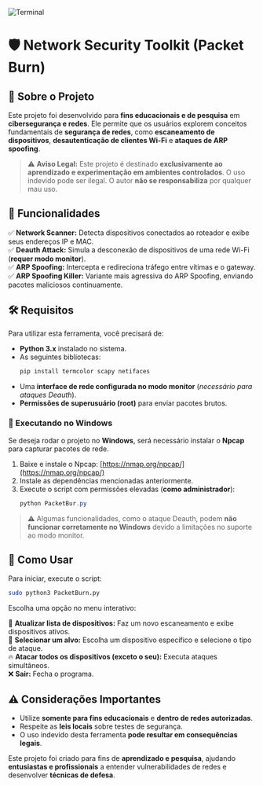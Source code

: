 ![Terminal](https://github.com/user-attachments/assets/7a4f7681-fc87-494d-921f-a32eb56ee109)
# 🛡️ Network Security Toolkit (Packet Burn) 


## 📌 Sobre o Projeto  
Este projeto foi desenvolvido para **fins educacionais e de pesquisa** em **cibersegurança e redes**. Ele permite que os usuários explorem conceitos fundamentais de **segurança de redes**, como **escaneamento de dispositivos**, **desautenticação de clientes Wi-Fi** e **ataques de ARP spoofing**.  

> ⚠ **Aviso Legal:** Este projeto é destinado **exclusivamente ao aprendizado e experimentação em ambientes controlados**. O uso indevido pode ser ilegal. O autor **não se responsabiliza** por qualquer mau uso.  

## 🚀 Funcionalidades  
✅ **Network Scanner:** Detecta dispositivos conectados ao roteador e exibe seus endereços IP e MAC.  
✅ **Deauth Attack:** Simula a desconexão de dispositivos de uma rede Wi-Fi (**requer modo monitor**).  
✅ **ARP Spoofing:** Intercepta e redireciona tráfego entre vítimas e o gateway.  
✅ **ARP Spoofing Killer:** Variante mais agressiva do ARP Spoofing, enviando pacotes maliciosos continuamente.  

## 🛠 Requisitos  
Para utilizar esta ferramenta, você precisará de:  
- **Python 3.x** instalado no sistema.  
- As seguintes bibliotecas:  
  ```bash
  pip install termcolor scapy netifaces
  ```
- Uma **interface de rede configurada no modo monitor** (*necessário para ataques Deauth*).  
- **Permissões de superusuário (root)** para enviar pacotes brutos.  

### 📌 Executando no Windows  
Se deseja rodar o projeto no **Windows**, será necessário instalar o **Npcap** para capturar pacotes de rede.  

1. Baixe e instale o Npcap: [https://nmap.org/npcap/](https://nmap.org/npcap/)  
2. Instale as dependências mencionadas anteriormente.  
3. Execute o script com permissões elevadas (**como administrador**):  
   ```powershell
   python PacketBur.py
   ```
> ⚠ Algumas funcionalidades, como o ataque Deauth, podem **não funcionar corretamente no Windows** devido a limitações no suporte ao modo monitor.  

## 🎯 Como Usar  
Para iniciar, execute o script:  
```bash
sudo python3 PacketBurn.py
```  
Escolha uma opção no menu interativo:  

🔄 **Atualizar lista de dispositivos:** Faz um novo escaneamento e exibe dispositivos ativos.  
🎯 **Selecionar um alvo:** Escolha um dispositivo específico e selecione o tipo de ataque.  
🔥 **Atacar todos os dispositivos (exceto o seu):** Executa ataques simultâneos.  
❌ **Sair:** Fecha o programa.  

## ⚠ Considerações Importantes  
- Utilize **somente para fins educacionais** e **dentro de redes autorizadas**.  
- Respeite as **leis locais** sobre testes de segurança.  
- O uso indevido desta ferramenta **pode resultar em consequências legais**.  

Este projeto foi criado para fins de **aprendizado e pesquisa**, ajudando **entusiastas e profissionais** a entender vulnerabilidades de redes e desenvolver **técnicas de defesa**.  

